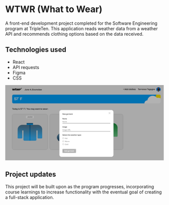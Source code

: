 # WTWR (What to Wear)

A front-end development project completed for the Software Engineering program at TripleTen. This application reads weather data from a weather API and recommends clothing options based on the data received.

## Technologies used

- React
- API requests
- Figma
- CSS

![project fullscreen image](./src/assets/wtwr-main.png)

## Project updates

This project will be built upon as the program progresses, incorporating course learnings to increase functionality with the eventual goal of creating a full-stack application.
